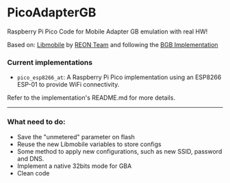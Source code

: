 # PicoAdapterGB
Raspberry Pi Pico Code for Mobile Adapter GB emulation with real HW!

Based on: [Libmobile](https://github.com/REONTeam/libmobile) by [REON Team](https://github.com/REONTeam) and following the [BGB Implementation](https://github.com/REONTeam/libmobile-bgb)

### Current implementations
- `pico_esp8266_at`: A Raspberry Pi Pico implementation using an ESP8266 ESP-01 to provide WiFi connectivity. 

Refer to the implementation's README.md for more details.

-----------------------
### What need to do:
* Save the "unmetered" parameter on flash
* Reuse the new Libmobile variables to store configs 
* Some method to apply new configurations, such as new SSID, password and DNS.
* Implement a native 32bits mode for GBA
* Clean code
